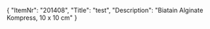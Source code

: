 {
  "ItemNr": "201408",
  "Title": "test",
  "Description": "Biatain Alginate Kompress, 10 x 10 cm"
}